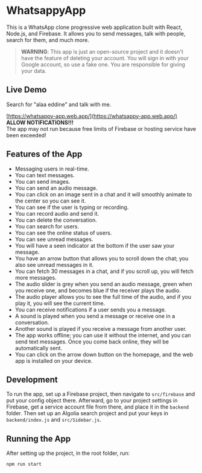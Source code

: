 # WhatsappyApp

This is a WhatsApp clone progressive web application built with React, Node.js, and Firebase. It allows you to send messages, talk with people, search for them, and much more.

> **WARNING**: This app is just an open-source project and it doesn't have the feature of deleting your account. You will sign in with your Google account, so use a fake one. You are responsible for giving your data.

## Live Demo

Search for "alaa eddine" and talk with me.

[https://whatsappy-app.web.app/](https://whatsappy-app.web.app/)  
**ALLOW NOTIFICATIONS!!!**  
The app may not run because free limits of Firebase or hosting service have been exceeded!

## Features of the App

- Messaging users in real-time.
- You can text messages.
- You can send images.
- You can send an audio message.
- You can click on an image sent in a chat and it will smoothly animate to the center so you can see it.
- You can see if the user is typing or recording.
- You can record audio and send it.
- You can delete the conversation.
- You can search for users.
- You can see the online status of users.
- You can see unread messages.
- You will have a seen indicator at the bottom if the user saw your message.
- You have an arrow button that allows you to scroll down the chat; you also see unread messages in it.
- You can fetch 30 messages in a chat, and if you scroll up, you will fetch more messages.
- The audio slider is grey when you send an audio message, green when you receive one, and becomes blue if the receiver plays the audio.
- The audio player allows you to see the full time of the audio, and if you play it, you will see the current time.
- You can receive notifications if a user sends you a message.
- A sound is played when you send a message or receive one in a conversation.
- Another sound is played if you receive a message from another user.
- The app works offline; you can use it without the internet, and you can send text messages. Once you come back online, they will be automatically sent.
- You can click on the arrow down button on the homepage, and the web app is installed on your device.

## Development

To run the app, set up a Firebase project, then navigate to `src/firebase` and put your config object there. Afterward, go to your project settings in Firebase, get a service account file from there, and place it in the `backend` folder. Then set up an Algolia search project and put your keys in `backend/index.js` and `src/Sidebar.js`.

## Running the App

After setting up the project, in the root folder, run:

```bash
npm run start

